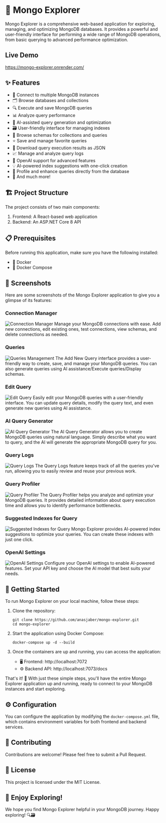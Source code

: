 # 🚀 Mongo Explorer

Mongo Explorer is a comprehensive web-based application for exploring, managing, and optimizing MongoDB databases. It provides a powerful and user-friendly interface for performing a wide range of MongoDB operations, from basic querying to advanced performance optimization.

## Live Demo

https://mongo-explorer.onrender.com/

## ✨ Features

- 🔌 Connect to multiple MongoDB instances
- 🗂️ Browse databases and collections
- 🔍 Execute and save MongoDB queries
- 📊 Analyze query performance
- 🤖 AI-assisted query generation and optimization
- 🗃️ User-friendly interface for managing indexes
- 📝 Browse schemas for collections and queries
- ⭐ Save and manage favorite queries
- 💾 Download query execution results as JSON
- 📈 Manage and analyze query logs
- 🧠 OpenAI support for advanced features
- 💡 AI-powered index suggestions with one-click creation
- 🔬 Profile and enhance queries directly from the database
- 🎉 And much more!

## 🏗️ Project Structure

The project consists of two main components:

1. Frontend: A React-based web application
2. Backend: An ASP.NET Core 8 API

## 📋 Prerequisites

Before running this application, make sure you have the following installed:

- 🐳 Docker
- 🐙 Docker Compose

## 📸 Screenshots

Here are some screenshots of the Mongo Explorer application to give you a glimpse of its features:

### Connection Manager
![Connection Manager](https://github.com/anasjaber/mongo-explorer/blob/main/screenshots/connection-manager.png)
Manage your MongoDB connections with ease. Add new connections, edit existing ones, test connections, view schemas, and delete connections as needed.

### Queries
![Queries Management](https://github.com/anasjaber/mongo-explorer/blob/main/screenshots/queries.png)
The Add New Query interface provides a user-friendly way to create, save, and manage your MongoDB queries. You can also generate queries using AI assistance/Execute queries/Display schemas.

### Edit Query
![Edit Query](https://github.com/anasjaber/mongo-explorer/blob/main/screenshots/edit-query.png)
Easily edit your MongoDB queries with a user-friendly interface. You can update query details, modify the query text, and even generate new queries using AI assistance.

### AI Query Generator
![AI Query Generator](https://github.com/anasjaber/mongo-explorer/blob/main/screenshots/ai-query-generator.png)
The AI Query Generator allows you to create MongoDB queries using natural language. Simply describe what you want to query, and the AI will generate the appropriate MongoDB query for you.

### Query Logs
![Query Logs](https://github.com/anasjaber/mongo-explorer/blob/main/screenshots/query-logs.png)
The Query Logs feature keeps track of all the queries you've run, allowing you to easily review and reuse your previous work.

### Query Profiler
![Query Profiler](https://github.com/anasjaber/mongo-explorer/blob/main/screenshots/query-profiler.png)
The Query Profiler helps you analyze and optimize your MongoDB queries. It provides detailed information about query execution time and allows you to identify performance bottlenecks.

### Suggested Indexes for Query
![Suggested Indexes for Query](https://github.com/anasjaber/mongo-explorer/blob/main/screenshots/suggested-indexes.png)
Mongo Explorer provides AI-powered index suggestions to optimize your queries. You can create these indexes with just one click.

### OpenAI Settings
![OpenAI Settings](https://github.com/anasjaber/mongo-explorer/blob/main/screenshots/openai-settings.png)
Configure your OpenAI settings to enable AI-powered features. Set your API key and choose the AI model that best suits your needs.

## 🚀 Getting Started

To run Mongo Explorer on your local machine, follow these steps:

1. Clone the repository:
   ```
   git clone https://github.com/anasjaber/mongo-explorer.git
   cd mongo-explorer
   ```

2. Start the application using Docker Compose:
   ```
   docker-compose up -d --build
   ```

3. Once the containers are up and running, you can access the application:
   - 🖥️ Frontend: http://localhost:7072
   - ⚙️ Backend API: http://localhost:7073/docs

That's it! 🎈 With just these simple steps, you'll have the entire Mongo Explorer application up and running, ready to connect to your MongoDB instances and start exploring.

## ⚙️ Configuration

You can configure the application by modifying the `docker-compose.yml` file, which contains environment variables for both frontend and backend services.

## 🤝 Contributing

Contributions are welcome! Please feel free to submit a Pull Request.

## 📜 License

This project is licensed under the MIT License.

## 🎉 Enjoy Exploring!

We hope you find Mongo Explorer helpful in your MongoDB journey. Happy exploring! 🔍🗃️
